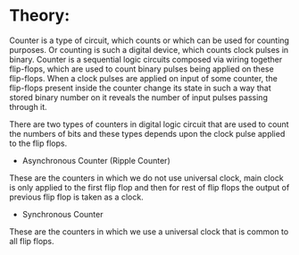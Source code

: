# Theory:

Counter is a type of circuit, which counts or which can be used for counting purposes. Or counting is such a digital device, which counts clock pulses in binary. Counter is a sequential logic circuits composed via wiring together flip-flops, which are used to count binary pulses being applied on these flip-flops. When a clock pulses are applied on input of some counter, the flip-flops present inside the counter change its state in such a way that stored binary number on it reveals the number of input pulses passing through it.

There are two types of counters in digital logic circuit that are used to count the numbers of bits and these types depends upon the clock pulse applied to the flip flops.

- Asynchronous Counter (Ripple Counter)

These are the counters in which we do not use universal clock, main clock is only applied to the first flip flop and then for rest of flip flops the output of previous flip flop is taken as a clock.

- Synchronous Counter

These are the counters in which we use a universal clock that is common to all flip flops. 

